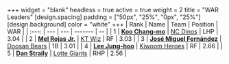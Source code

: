 +++
widget = "blank"
headless = true
active = true
weight = 2
title = "WAR Leaders"
[design.spacing]
padding = ["50px", "25%", "0px", "25%"]
[design.background]
color = "white"
+++
| Rank | Name | Team | Position | WAR |
| :---: | --- | --- | ------- | -- |
| 1 | [**Koo Chang-mo**](/players/7698) | [NC Dinos](/teams/NCDinos) | LHP | 3.04 |
| 2 | [**Mel Rojas Jr.**](/players/11380) | [KT Wiz](/teams/KTWiz) | RF | 3.03 |
| 3 | [**José Miguel Fernández**](/players/12514) | [Doosan Bears](/teams/DoosanBears) | 1B | 3.01 |
| 4 | [**Lee Jung-hoo**](/players/10673) | [Kiwoom Heroes](/teams/KiwoomHeroes) | RF | 2.66 |
| 5 | [**Dan Straily**](/players/13648) | [Lotte Giants](/teams/LotteGiants) | RHP | 2.56 |
